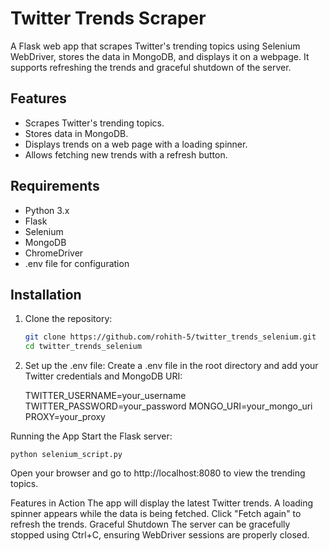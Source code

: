 # Twitter Trends Scraper

A Flask web app that scrapes Twitter's trending topics using Selenium WebDriver, stores the data in MongoDB, and displays it on a webpage. It supports refreshing the trends and graceful shutdown of the server.

## Features
- Scrapes Twitter's trending topics.
- Stores data in MongoDB.
- Displays trends on a web page with a loading spinner.
- Allows fetching new trends with a refresh button.

## Requirements
- Python 3.x
- Flask
- Selenium
- MongoDB
- ChromeDriver
- .env file for configuration

## Installation

1. Clone the repository:
   ```bash
   git clone https://github.com/rohith-5/twitter_trends_selenium.git
   cd twitter_trends_selenium

2. Set up the .env file: Create a .env file in the root directory and add your Twitter credentials and MongoDB URI:

    TWITTER_USERNAME=your_username
    TWITTER_PASSWORD=your_password
    MONGO_URI=your_mongo_uri
    PROXY=your_proxy 


Running the App
Start the Flask server:

    python selenium_script.py
  Open your browser and go to http://localhost:8080 to view the trending topics.



Features in Action
    The app will display the latest Twitter trends.
    A loading spinner appears while the data is being fetched.
    Click "Fetch again" to refresh the trends.
    Graceful Shutdown
    The server can be gracefully stopped using Ctrl+C, ensuring WebDriver sessions are properly closed.

